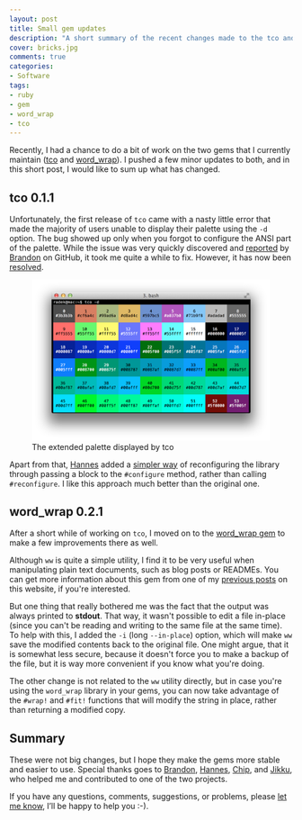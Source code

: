 ```yaml
---
layout: post
title: Small gem updates
description: "A short summary of the recent changes made to the tco and word_wrap gems."
cover: bricks.jpg
comments: true
categories:
- Software
tags:
- ruby
- gem
- word_wrap
- tco
---
```


Recently, I had a chance to do a bit of work on the two gems that I currently
maintain ([tco](http://rubygems.org/gems/tco) and
[word_wrap](http://rubygems.org/gems/word_wrap)). I pushed a few minor updates
to both, and in this short post, I would like to sum up what has changed.

## tco 0.1.1

Unfortunately, the first release of `tco` came with a nasty little error that
made the majority of users unable to display their palette using the `-d`
option. The bug showed up only when you forgot to configure the ANSI part of
the palette. While the issue was very quickly discovered and
[reported](https://github.com/pazdera/tco/issues/3) by
[Brandon](https://github.com/brandonpittman) on GitHub, it took me quite a
while to fix. However, it has now been
[resolved](https://github.com/pazdera/tco/commit/a3bff189762bef7784fa1452bde792fb88df6ed7).

<figure class="align-center">
    <img src="/assets/images/posts/tco-palette.png" alt="Extended palete">
    <figcaption>
        The extended palette displayed by tco
    </figcaption>
</figure>

Apart from that, [Hannes](https://github.com/kwando) added a [simpler
way](https://github.com/pazdera/tco/commit/fb43c50d86700ce12cd4ce138fc14f72adab386c)
of reconfiguring the library through passing a block to the `#configure`
method, rather than calling `#reconfigure`. I like this approach much better
than the original one.

## word_wrap 0.2.1

After a short while of working on `tco`, I moved on to the [word_wrap
gem](https://github.com/pazdera/word_wrap) to make a few improvements there
as well.

Although `ww` is quite a simple utility, I find it to be very useful when
manipulating plain text documents, such as blog posts or READMEs. You can get
more information about this gem from one of my [previous
posts](/2014/01/25/word-wrap-in-ruby/) on this website, if
you're interested.

But one thing that really bothered me was the fact that the output was always
printed to **stdout**.  That way, it wasn't possible to edit a file in-place
(since you can't be reading and writing to the same file at the same time). To
help with this, I added the `-i` (long `--in-place`) option, which will make
`ww` save the modified contents back to the original file. One might argue,
that it is somewhat less secure, because it doesn't force you to make a backup
of the file, but it is way more convenient if you know what you're doing.

The other change is not related to the `ww` utility directly, but in case
you're using the `word_wrap` library in your gems, you can now take advantage
of the `#wrap!` and `#fit!` functions that will modify the string in place,
rather than returning a modified copy.

## Summary
These were not big changes, but I hope they make the gems more stable and
easier to use. Special thanks goes to
[Brandon](https://github.com/brandonpittman),
[Hannes](https://github.com/kwando), [Chip](https://github.com/chip), and
[Jikku](https://github.com/JikkuJose), who helped me and contributed to one
of the two projects.

If you have any questions, comments, suggestions, or problems, please [let me
know](https://twitter.com/radekpazdera), I’ll be happy to help you :-).
